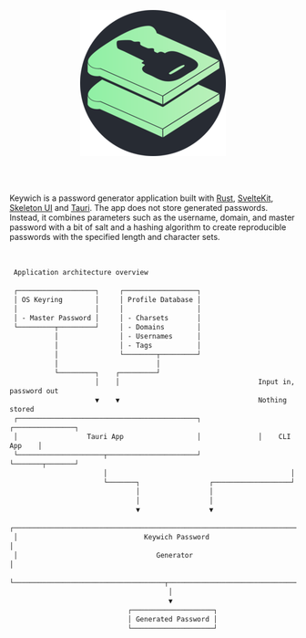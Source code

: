 <div align="center">

![keywich](./tauri_app/icons/128x128@2x.png)

</div>
<br>
<br>

Keywich is a password generator application built with [Rust](https://www.rust-lang.org/), [SvelteKit](https://kit.svelte.dev/),
[Skeleton UI](https://www.skeleton.dev/) and [Tauri](https://tauri.app/). The app does not store generated passwords.
Instead, it combines parameters such as the username, domain, and master password with a bit of salt and a hashing
algorithm to create reproducible passwords with the specified length and character sets.

<br>

```
 Application architecture overview      
                                                                  
 ┌───────────────────┐     ┌──────────────────┐                                     
 │ OS Keyring        │     │ Profile Database │                                     
 │                   │     │                  │                                     
 │ - Master Password │     │ - Charsets       │                                     
 └─────────┬─────────┘     │ - Domains        │                                     
           │               │ - Usernames      │                                     
           │               │ - Tags           │                                     
           │               └────────┬─────────┘                                     
           │                        │                                               
           └─────────┐    ┌─────────┘                                               
                     │    │                                  Input in, password out 
                     ▼    ▼                                  Nothing stored         
 ┌────────────────────────────────────────────┐              ┌───────────────┐      
 │                 Tauri App                  │              │    CLI App    │      
 └─────────────────────┬──────────────────────┘              └───────┬───────┘      
                       │                                             │              
                       └───────┐                 ┌───────────────────┘              
                               │                 │                                  
                               │                 │                                  
                               ▼                 ▼                                  
 ┌───────────────────────────────────────────────────────────────────────────┐      
 │                               Keywich Password                            │      
 │                                  Generator                                │      
 └─────────────────────────────────────┬─────────────────────────────────────┘      
                                       │                                            
                                       ▼                                            
                             ┌────────────────────┐                                 
                             │ Generated Password │                                 
                             └────────────────────┘                                 
```